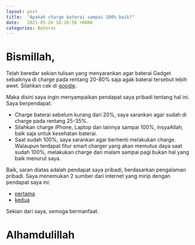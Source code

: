 ```yaml
---
layout: post
title:  "Apakah charge baterai sampai 100% baik?"
date:   2021-05-26 10:26:56 +0800
categories: Baterai
---
```


# Bismillah,

Telah beredar sekian tulisan yang menyarankan agar baterai Gadget sebaiknya di charge pada rentang 20-80% saja agak baterai tersebut lebih awet. Silahkan cek di [google](https://www.google.com/search?q=charge+between+20+and+80).

Maka disini saya ingin menyampaikan pendapat saya pribadi tentang hal ini. Saya berpendapat:

- Charge baterai sebelum kurang dari 20%, saya sarankan agar sudah di charge pada rentang 25-35%.
- Silahkan charge iPhone, Laptop dan lainnya sampai 100%, insyaAllah, baik saja untuk kesehatan baterai.
- Saat sudah 100%, saya sarankan agar berhenti melakukan charge. Walaupun terdapat fitur smart charger yang akan memutus daya saat sudah 100%, melakukan charge dari malam sampai pagi bukan hal yang baik menurut saya.


Baik, saran diatas adalah pendapat saya pribadi, berdasarkan pengalaman pribadi. Saya menemukan 2 sumber dari internet yang mirip dengan pendapat saya ini:

- [pertama](https://www.quora.com/I-plug-in-my-3500-mAh-phone-twice-a-day-from-25-to-80-Is-this-healthy-Should-I-leave-it-to-100-What-if-I-charge-it-3-times-a-day-to-80-Im-using-my-phone-all-the-time/answer/Geoff-Hogg)
- [kedua](https://www.quora.com/Is-it-okay-if-I-charge-my-phone-up-to-95/answer/Roberto-Santocho)

Sekian dari saya, semoga bermanfaat.

# Alhamdulillah
